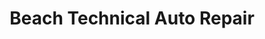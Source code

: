 ---
title: "Beach Technical Auto Repair"
url: /santa-rosa-beach/beach-technical-auto-repair/
shop: car repair
---